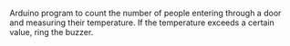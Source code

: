 Arduino program to count the number of people entering through a door and measuring their temperature. If the temperature exceeds a certain value, ring the buzzer.
